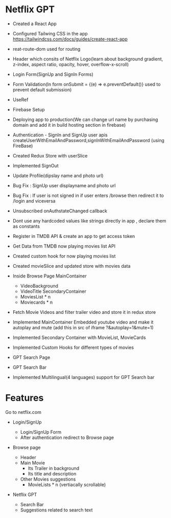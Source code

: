 # Netflix GPT
- Created a React App

- Configured Tailwing CSS in the app https://tailwindcss.com/docs/guides/create-react-app

- reat-route-dom used for routing

- Header which consits of Netflix Logo(learn about background gradient, z-index, aspect ratio, opacity, hover, overflow-x-scroll)

- Login Form(SignUp and SignIn Forms)

- Form Validation(In form onSubmit = {(e) => e.preventDefault()} used to prevent default submission)

- UseRef

- Firebase Setup

- Deploying app to production(We can change url name by purchasing domain and add it in build hosting section in firebase)

- Authentication - SignIn and SignUp user apis createUserWithEmailAndPassword,signInWithEmailAndPassword (using FireBase)

- Created Redux Store with userSlice

- Implemented SignOut

- Update Profile(dipslay name and photo url)

- Bug Fix : SignUp user displayname and photo url

- Bug Fix : If user is not signed in if user enters /browse then redirect it to /login and viceversa

- Unsubscribed onAuthstateChanged callback

- Dont use any hardcoded values like strings directly in app , declare them as constants 

- Register in  TMDB API & create an app to get access token 

- Get Data from TMDB now playing movies list API

- Created custom hook for now playing movies list

- Created movieSlice and updated store with movies data

- Inside Browse Page
  MainContainer
    - VideoBackground
    - VideoTitle
  SecondaryContainer
    - MoviesList * n 
    - Moviecards * n 

- Fetch Movie Videos and filter trailer video and store it in redux store

- Implemented MainContainer Embedded youtube video and make it autoplay and mute (add this in src of iframe ?&autoplay=1&mute=1)

- Implemented Secondary Container with MovieList, MovieCards

- Implemented Custom Hooks for different types of movies

- GPT Search Page

- GPT Search Bar

- Implemented Multilingual(4 languages) support for GPT Search bar


# Features
Go to netflix.com

- Login/SignUp 
    - Login/SignUp Form
    - After authentication redirect to Browse page

- Browse page
    - Header
    - Main Movie
        - Its Trailer in background
        - Its title and description
    - Other Movies suggestions
        - MovieLists * n (vertiacally scrollable)

- Netflix GPT
    - Search Bar
    - Suggestions related to search text
